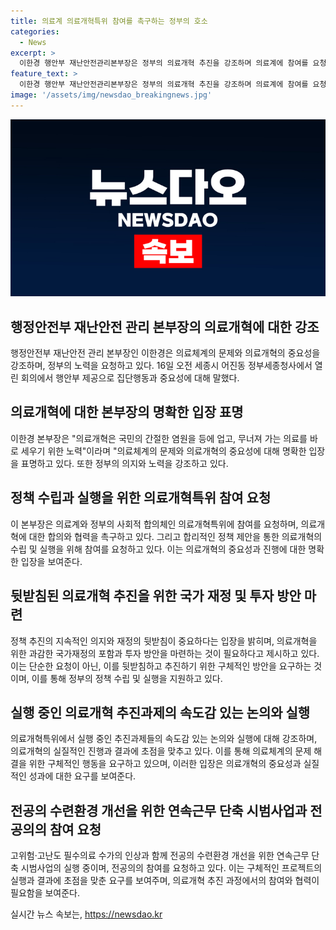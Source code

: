 ```yaml
---
title: 의료계 의료개혁특위 참여를 촉구하는 정부의 호소
categories:
  - News
excerpt: >
  이한경 행안부 재난안전관리본부장은 정부의 의료개혁 추진을 강조하며 의료계에 참여를 요청했다. 의료체계 문제와 의료개혁의 시급성을 강조하고, 국가재정을 투자하여 과감한 행정으로 추진 중임을 밝혔다. 고위험‧고난도 필수의료 수가 인상 및 전공의 수련환경 개선 등의 추진사업을 속도감 있게 논의 중이며, 의료개혁특위의 실행을 강조하고 향후 이를 실천할 의향을 드러냈다.
feature_text: >
  이한경 행안부 재난안전관리본부장은 정부의 의료개혁 추진을 강조하며 의료계에 참여를 요청했다. 의료체계 문제와 의료개혁의 시급성을 강조하고, 국가재정을 투자하여 과감한 행정으로 추진 중임을 밝혔다. 고위험‧고난도 필수의료 수가 인상 및 전공의 수련환경 개선 등의 추진사업을 속도감 있게 논의 중이며, 의료개혁특위의 실행을 강조하고 향후 이를 실천할 의향을 드러냈다.
image: '/assets/img/newsdao_breakingnews.jpg'
---
```


<p><img src="/assets/img/newsdao_breakingnews.jpg" alt="pcversion 속보" /></p>

<h2 data-ke-size="size26">행정안전부 재난안전 관리 본부장의 의료개혁에 대한 강조</h2>

<p data-ke-size="size16">행정안전부 재난안전 관리 본부장인 이한경은 의료체계의 문제와 의료개혁의 중요성을 강조하며, 정부의 노력을 요청하고 있다. 16일 오전 세종시 어진동 정부세종청사에서 열린 회의에서 행안부 제공으로 집단행동과 중요성에 대해 말했다.</p>

<h2 data-ke-size="size26">의료개혁에 대한 본부장의 명확한 입장 표명</h2>

<p data-ke-size="size16">이한경 본부장은 "의료개혁은 국민의 간절한 염원을 등에 업고, 무너져 가는 의료를 바로 세우기 위한 노력"이라며 "의료체계의 문제와 의료개혁의 중요성에 대해 명확한 입장을 표명하고 있다. 또한 정부의 의지와 노력을 강조하고 있다.</p>

<h2 data-ke-size="size26">정책 수립과 실행을 위한 의료개혁특위 참여 요청</h2>

<p data-ke-size="size16">이 본부장은 의료계와 정부의 사회적 합의체인 의료개혁특위에 참여를 요청하며, 의료개혁에 대한 합의와 협력을 촉구하고 있다. 그리고 합리적인 정책 제안을 통한 의료개혁의 수립 및 실행을 위해 참여를 요청하고 있다. 이는 의료개혁의 중요성과 진행에 대한 명확한 입장을 보여준다.</p>

<h2 data-ke-size="size26">뒷받침된 의료개혁 추진을 위한 국가 재정 및 투자 방안 마련</h2>

<p data-ke-size="size16">정책 추진의 지속적인 의지와 재정의 뒷받침이 중요하다는 입장을 밝히며, 의료개혁을 위한 과감한 국가재정의 포함과 투자 방안을 마련하는 것이 필요하다고 제시하고 있다. 이는 단순한 요청이 아닌, 이를 뒷받침하고 추진하기 위한 구체적인 방안을 요구하는 것이며, 이를 통해 정부의 정책 수립 및 실행을 지원하고 있다.</p>

<h2 data-ke-size="size26">실행 중인 의료개혁 추진과제의 속도감 있는 논의와 실행</h2>

<p data-ke-size="size16">의료개혁특위에서 실행 중인 추진과제들의 속도감 있는 논의와 실행에 대해 강조하며, 의료개혁의 실질적인 진행과 결과에 초점을 맞추고 있다. 이를 통해 의료체계의 문제 해결을 위한 구체적인 행동을 요구하고 있으며, 이러한 입장은 의료개혁의 중요성과 실질적인 성과에 대한 요구를 보여준다.</p>

<h2 data-ke-size="size26">전공의 수련환경 개선을 위한 연속근무 단축 시범사업과 전공의의 참여 요청</h2>

<p data-ke-size="size16">고위험‧고난도 필수의료 수가의 인상과 함께 전공의 수련환경 개선을 위한 연속근무 단축 시범사업의 실행 중이며, 전공의의 참여를 요청하고 있다. 이는 구체적인 프로젝트의 실행과 결과에 초점을 맞춘 요구를 보여주며, 의료개혁 추진 과정에서의 참여와 협력이 필요함을 보여준다.</p>
실시간 뉴스 속보는, <a href="https://newsdao.kr" rel="dofollow">https://newsdao.kr</a>


